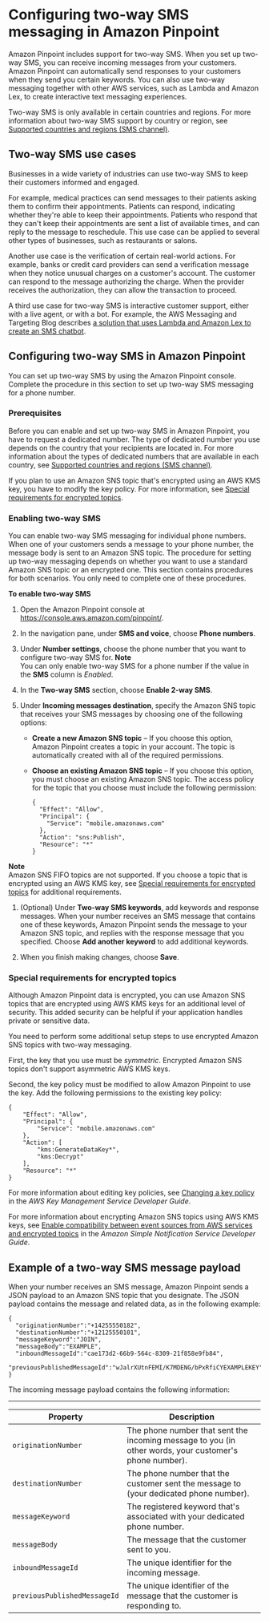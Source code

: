# Configuring two\-way SMS messaging in Amazon Pinpoint<a name="channels-sms-two-way"></a>

Amazon Pinpoint includes support for two\-way SMS\. When you set up two\-way SMS, you can receive incoming messages from your customers\. Amazon Pinpoint can automatically send responses to your customers when they send you certain keywords\. You can also use two\-way messaging together with other AWS services, such as Lambda and Amazon Lex, to create interactive text messaging experiences\.

Two\-way SMS is only available in certain countries and regions\. For more information about two\-way SMS support by country or region, see [Supported countries and regions \(SMS channel\)](channels-sms-countries.md)\.

## Two\-way SMS use cases<a name="channels-sms-two-way-use-cases"></a>

Businesses in a wide variety of industries can use two\-way SMS to keep their customers informed and engaged\.

For example, medical practices can send messages to their patients asking them to confirm their appointments\. Patients can respond, indicating whether they're able to keep their appointments\. Patients who respond that they can't keep their appointments are sent a list of available times, and can reply to the message to reschedule\. This use case can be applied to several other types of businesses, such as restaurants or salons\.

Another use case is the verification of certain real\-world actions\. For example, banks or credit card providers can send a verification message when they notice unusual charges on a customer's account\. The customer can respond to the message authorizing the charge\. When the provider receives the authorization, they can allow the transaction to proceed\.

A third use case for two\-way SMS is interactive customer support, either with a live agent, or with a bot\. For example, the AWS Messaging and Targeting Blog describes [a solution that uses Lambda and Amazon Lex to create an SMS chatbot](http://aws.amazon.com/blogs//messaging-and-targeting/create-an-sms-chatbox-with-amazon-pinpoint-and-lex/)\.

## Configuring two\-way SMS in Amazon Pinpoint<a name="channels-sms-two-way-configure"></a>

You can set up two\-way SMS by using the Amazon Pinpoint console\. Complete the procedure in this section to set up two\-way SMS messaging for a phone number\.

### Prerequisites<a name="channels-sms-two-way-configure-prerequisite"></a>

Before you can enable and set up two\-way SMS in Amazon Pinpoint, you have to request a dedicated number\. The type of dedicated number you use depends on the country that your recipients are located in\. For more information about the types of dedicated numbers that are available in each country, see [Supported countries and regions \(SMS channel\)](channels-sms-countries.md)\.

If you plan to use an Amazon SNS topic that's encrypted using an AWS KMS key, you have to modify the key policy\. For more information, see [Special requirements for encrypted topics](#channels-sms-two-way-configure-enable-encrypted-topic)\.

### Enabling two\-way SMS<a name="channels-sms-two-way-configure-procedure"></a>

You can enable two\-way SMS messaging for individual phone numbers\. When one of your customers sends a message to your phone number, the message body is sent to an Amazon SNS topic\. The procedure for setting up two\-way messaging depends on whether you want to use a standard Amazon SNS topic or an encrypted one\. This section contains procedures for both scenarios\. You only need to complete one of these procedures\.

**To enable two\-way SMS**

1. Open the Amazon Pinpoint console at [https://console\.aws\.amazon\.com/pinpoint/](https://console.aws.amazon.com/pinpoint/)\.

1. In the navigation pane, under **SMS and voice**, choose **Phone numbers**\.

1. Under **Number settings**, choose the phone number that you want to configure two\-way SMS for\.
**Note**  
You can only enable two\-way SMS for a phone number if the value in the **SMS** column is *Enabled*\.

1. In the **Two\-way SMS** section, choose **Enable 2\-way SMS**\.

1. Under **Incoming messages destination**, specify the Amazon SNS topic that receives your SMS messages by choosing one of the following options:
   + **Create a new Amazon SNS topic** – If you choose this option, Amazon Pinpoint creates a topic in your account\. The topic is automatically created with all of the required permissions\.
   + **Choose an existing Amazon SNS topic** – If you choose this option, you must choose an existing Amazon SNS topic\. The access policy for the topic that you choose must include the following permission:

     ```
     {
       "Effect": "Allow",
       "Principal": {
         "Service": "mobile.amazonaws.com"
       },
       "Action": "sns:Publish",
       "Resource": "*"
     }
     ```
**Note**  
Amazon SNS FIFO topics are not supported\. If you choose a topic that is encrypted using an AWS KMS key, see [Special requirements for encrypted topics](#channels-sms-two-way-configure-enable-encrypted-topic) for additional requirements\.

1. \(Optional\) Under **Two\-way SMS keywords**, add keywords and response messages\. When your number receives an SMS message that contains one of these keywords, Amazon Pinpoint sends the message to your Amazon SNS topic, and replies with the response message that you specified\. Choose **Add another keyword** to add additional keywords\.

1. When you finish making changes, choose **Save**\.

### Special requirements for encrypted topics<a name="channels-sms-two-way-configure-enable-encrypted-topic"></a>

Although Amazon Pinpoint data is encrypted, you can use Amazon SNS topics that are encrypted using AWS KMS keys for an additional level of security\. This added security can be helpful if your application handles private or sensitive data\.

You need to perform some additional setup steps to use encrypted Amazon SNS topics with two\-way messaging\.

First, the key that you use must be *symmetric*\. Encrypted Amazon SNS topics don't support asymmetric AWS KMS keys\.

Second, the key policy must be modified to allow Amazon Pinpoint to use the key\. Add the following permissions to the existing key policy:

```
{
    "Effect": "Allow",
    "Principal": {
        "Service": "mobile.amazonaws.com"
    },
    "Action": [
        "kms:GenerateDataKey*",
        "kms:Decrypt"
    ],
    "Resource": "*"
}
```

For more information about editing key policies, see [Changing a key policy](https://docs.aws.amazon.com/kms/latest/developerguide/key-policy-modifying.html) in the *AWS Key Management Service Developer Guide*\.

For more information about encrypting Amazon SNS topics using AWS KMS keys, see [Enable compatibility between event sources from AWS services and encrypted topics](https://docs.aws.amazon.com/sns/latest/dg/sns-key-management.html#compatibility-with-aws-services) in the *Amazon Simple Notification Service Developer Guide*\.

## Example of a two\-way SMS message payload<a name="settings-account-sms-two-way-payload"></a>

When your number receives an SMS message, Amazon Pinpoint sends a JSON payload to an Amazon SNS topic that you designate\. The JSON payload contains the message and related data, as in the following example:

```
{
  "originationNumber":"+14255550182",
  "destinationNumber":"+12125550101",
  "messageKeyword":"JOIN",
  "messageBody":"EXAMPLE",
  "inboundMessageId":"cae173d2-66b9-564c-8309-21f858e9fb84",
  "previousPublishedMessageId":"wJalrXUtnFEMI/K7MDENG/bPxRfiCYEXAMPLEKEY"
}
```

The incoming message payload contains the following information:


****  

| Property | Description | 
| --- | --- | 
| `originationNumber` | The phone number that sent the incoming message to you \(in other words, your customer's phone number\)\. | 
| `destinationNumber` | The phone number that the customer sent the message to \(your dedicated phone number\)\. | 
| `messageKeyword` | The registered keyword that's associated with your dedicated phone number\. | 
| `messageBody` | The message that the customer sent to you\. | 
| `inboundMessageId` | The unique identifier for the incoming message\. | 
| `previousPublishedMessageId` | The unique identifier of the message that the customer is responding to\. | 
